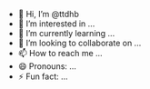 - 👋 Hi, I’m @ttdhb
- 👀 I’m interested in ...
- 🌱 I’m currently learning ...
- 💞️ I’m looking to collaborate on ...
- 📫 How to reach me ...
- 😄 Pronouns: ...
- ⚡ Fun fact: ...

<!---
ttdhb/ttdhb is a ✨ special ✨ repository because its `README.md` (this file) appears on your GitHub profile.
You can click the Preview link to take a look at your changes.
--->
